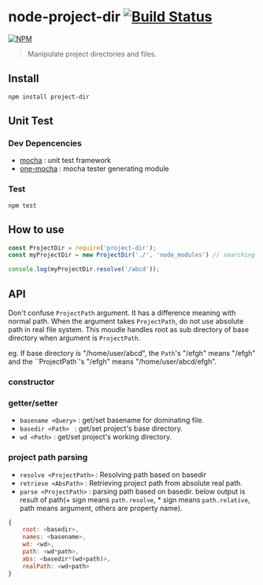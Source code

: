 # node-project-dir [![Build Status](https://secure.travis-ci.org/mrlee23/node-project-dir.png)](https://travis-ci.org/mrlee23/node-project-dir)

[![NPM](https://nodei.co/npm/project-dir.png)](https://nodei.co/npm/project-dir/)

>Manipulate project directories and files.

## Install
```shell
npm install project-dir
```

## Unit Test
### Dev Depencencies
- [mocha](https://github.com/mochajs/mocha) : unit test framework
- [one-mocha](https://github.com/mrlee23/node-one-mocha) : mocha tester generating module

### Test
```shell
npm test
```

## How to use
```javascript
const ProjectDir = require('project-dir');
const myProjectDir = new ProjectDir('./', 'node_modules') // searching base directory has a node_modules directory

console.log(myProjectDir.resolve('/abcd'));
```

## API
Don't confuse `ProjectPath` argument. It has a difference meaning with normal path.
When the argument takes `ProjectPath`, do not use absolute path in real file system.
This moudle handles root as sub directory of base directory when argument is `ProjectPath`.

eg. If base directory is "/home/user/abcd", the `Path`'s "/efgh" means "/efgh" and the ``ProjectPath`'s "/efgh" means "/home/user/abcd/efgh".
### constructor
### getter/setter
- `basename <Query>` : get/set basename for dominating file.
- `basedir <Path> ` : get/set project's base directory.
- `wd <Path>` : get/set project's working directory.

### project path parsing
- `resolve <ProjectPath>` : Resolving path based on basedir
- `retrieve <AbsPath>` : Retrieving project path from absolute real path.
- `parse <ProjectPath>` : parsing path based on basedir. below output is result of path(+ sign means `path.resolve`, * sign means `path.relative`, path means argument, others are property name).
```javascript
{
	root: <basedir>,
	names: <basename>,
	wd: <wd>,
	path: <wd*path>,
	abs: <basedir*(wd+path)>,
	realPath: <wd+path>
}
```
